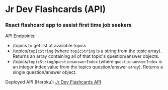 # Jr Dev Flashcards (API)

### React flashcard app to assist first time job seekers


API Endpoints:
* /topics to get list of available topics
* /topics/```topicString``` (where ```topicString``` is a string from the topic array). Returns an array containing all of that topic's question/answer objects.
* /topics/```topicString```/```questionanswerIndex``` (where ```questionanswerIndex``` is an integer index value from the topics question/answer array). Returns a single question/answer object.

Deployed API (Heroku):
[Jr Dev Flashcards API](http://jr-dev-flashcards.herokuapp.com/api)
